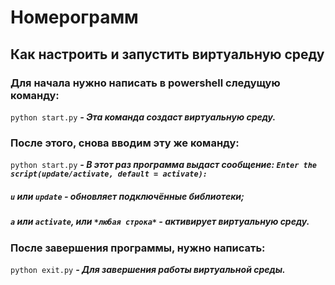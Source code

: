 # Номерограмм
## Как настроить и запустить виртуальную среду
### Для начала нужно написать в powershell следущую команду:
`python start.py`
***- Эта команда создаст виртуальную среду.***
### После этого, снова вводим эту же команду:
`python start.py`
***- В этот раз программа выдаст сообщение: `Enter the script(update/activate, default = activate):`***
##### `u` или `update` - обновляет подключённые библиотеки;
##### `a` или `activate`, или `*любая строка*` - активирует виртуальную среду.
### После завершения программы, нужно написать:
`python exit.py`
***- Для завершения работы виртуальной среды.***
